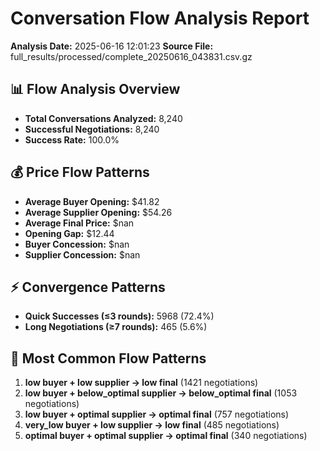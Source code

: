 # Conversation Flow Analysis Report
**Analysis Date:** 2025-06-16 12:01:23
**Source File:** full_results/processed/complete_20250616_043831.csv.gz

## 📊 Flow Analysis Overview

- **Total Conversations Analyzed:** 8,240
- **Successful Negotiations:** 8,240
- **Success Rate:** 100.0%

## 💰 Price Flow Patterns

- **Average Buyer Opening:** $41.82
- **Average Supplier Opening:** $54.26
- **Average Final Price:** $nan
- **Opening Gap:** $12.44
- **Buyer Concession:** $nan
- **Supplier Concession:** $nan

## ⚡ Convergence Patterns

- **Quick Successes (≤3 rounds):** 5968 (72.4%)
- **Long Negotiations (≥7 rounds):** 465 (5.6%)

## 🌊 Most Common Flow Patterns

1. **low buyer + low supplier → low final** (1421 negotiations)
2. **low buyer + below_optimal supplier → below_optimal final** (1053 negotiations)
3. **low buyer + optimal supplier → optimal final** (757 negotiations)
4. **very_low buyer + low supplier → low final** (485 negotiations)
5. **optimal buyer + optimal supplier → optimal final** (340 negotiations)

